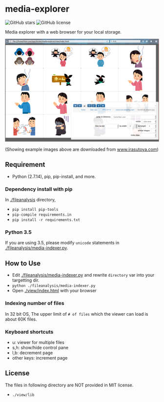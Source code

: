# media-explorer
![GitHub stars](https://img.shields.io/github/stars/frost-tb-voo/media-explorer.svg?style=flat-square)
![GitHub license](https://img.shields.io/github/license/frost-tb-voo/media-explorer.svg?style=flat-square)

Media explorer with a web browser for your local storage.

![doc/demo](./doc/demo.png)

(Showing example images above are downloaded from www.irasutoya.com)

## Requirement

- Python (2.7.14), pip, pip-install, and more.

### Dependency install with pip
In [./fileanalysis](./fileanalysis) directory,

- `pip install pip-tools`
- `pip-compile requirements.in`
- `pip install -r requirements.txt`

### Python 3.5
If you are using 3.5, please modify `unicode` statements in [./fileanalysis/media-indexer.py](./fileanalysis/media-indexer.py).

## How to Use
- Edit [./fileanalysis/media-indexer.py](./fileanalysis/media-indexer.py) and rewrite `directory` var into your targetting dir.
- `python ./fileanalysis/media-indexer.py`
- Open [./view/index.html](./view/index.html) with your browser

### Indexing number of files
In 32 bit OS, The upper limit of `# of files` which the viewer can load is about 60K files.

### Keyboard shortcuts

- u: viewer for multiple files
- s,h: show/hide control pane
- l,b: decrement page 
- other keys: increment page

## License
The files in following directory are NOT provided in MIT license.

- `./view/lib`
